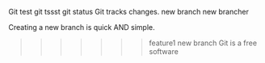 Git test
git tssst
git status
Git tracks changes.
new branch
new brancher

Creating a new branch is quick AND simple.
>>>>>>> feature1
new branch
Git is a free software
